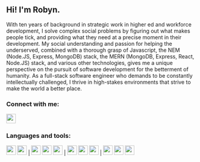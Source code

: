 ## Hi! I'm Robyn.


With ten years of background in strategic work in higher ed and workforce development, I solve complex social problems by figuring out what makes people tick, and providing what they need at a precise moment in their development. My social understanding and passion for helping the underserved, combined with a thorough grasp of Javascript, the NEM (Node.JS, Express, MongoDB) stack, the MERN (MongoDB, Express, React, Node.JS) stack, and various other technologies, gives me a unique perspective on the pursuit of software development for the betterment of humanity. As a full-stack software engineer who demands to be constantly intellectually challenged, I thrive in high-stakes environments that strive to make the world a better place. 


### Connect with me:
[<img src="https://user-images.githubusercontent.com/90972554/162444512-391d9225-5571-4098-9526-677d0df7b2cb.jpg" height="25" width="25">](https://www.linkedin.com/in/robyn-goodner/)


### Languages and tools:
<img src="https://user-images.githubusercontent.com/90972554/162443022-f58e5e58-5d1b-4246-9e7a-9acb237e50a0.jpg" height="25" width="25">    <img src="https://user-images.githubusercontent.com/90972554/162443244-ed4a4dce-3570-43e4-9f0f-071827985ffd.jpg" height="25" width="25">         |         <img src="https://user-images.githubusercontent.com/90972554/162443350-3e0638b8-0b1c-4bd4-ae54-1e6d7f541938.jpg" height="25" width="25">    <img src="https://user-images.githubusercontent.com/90972554/162443454-aa96c6e7-f82d-4761-93af-71bb5df8a26e.jpg" height="25" width="25">    <img src="https://user-images.githubusercontent.com/90972554/162443563-40720dc8-da94-4381-b711-49c1b23b21f4.jpg" height="25" width="25">        |         <img src="https://user-images.githubusercontent.com/90972554/162443831-c9369235-fdd3-42a2-9196-6e7a90584ce5.jpg" height="25" width="25">    <img src="https://user-images.githubusercontent.com/90972554/162439492-37722b1d-79f8-4558-b7b8-1c3f8957c5eb.svg" height="25" width="25">    <img src="https://user-images.githubusercontent.com/90972554/162444143-6211e442-978a-4f9c-8b69-170d4615f3b5.jpg" height="25" width="25">         |         <img src="https://user-images.githubusercontent.com/90972554/162444308-040e3d30-2287-4d51-9ef5-11f47096c7cf.png" height="25" width="25">    <img src="https://user-images.githubusercontent.com/90972554/162442849-7240c90c-ca38-430c-8536-55c233c936e0.jpg" height="25" width="25">    <img src="https://user-images.githubusercontent.com/90972554/162444395-01b5b69c-eb6f-45da-8b83-093c679c06d6.jpg" height="25" width="25"> 








<!--
**robyngoodner/robyngoodner** is a ✨ _special_ ✨ repository because its `README.md` (this file) appears on your GitHub profile.

Here are some ideas to get you started:

- 🔭 I’m currently working on ...
- 🌱 I’m currently learning ...
- 👯 I’m looking to collaborate on ...
- 🤔 I’m looking for help with ...
- 💬 Ask me about ...
- 📫 How to reach me: ...
- 😄 Pronouns: ...
- ⚡ Fun fact: ...
-->
